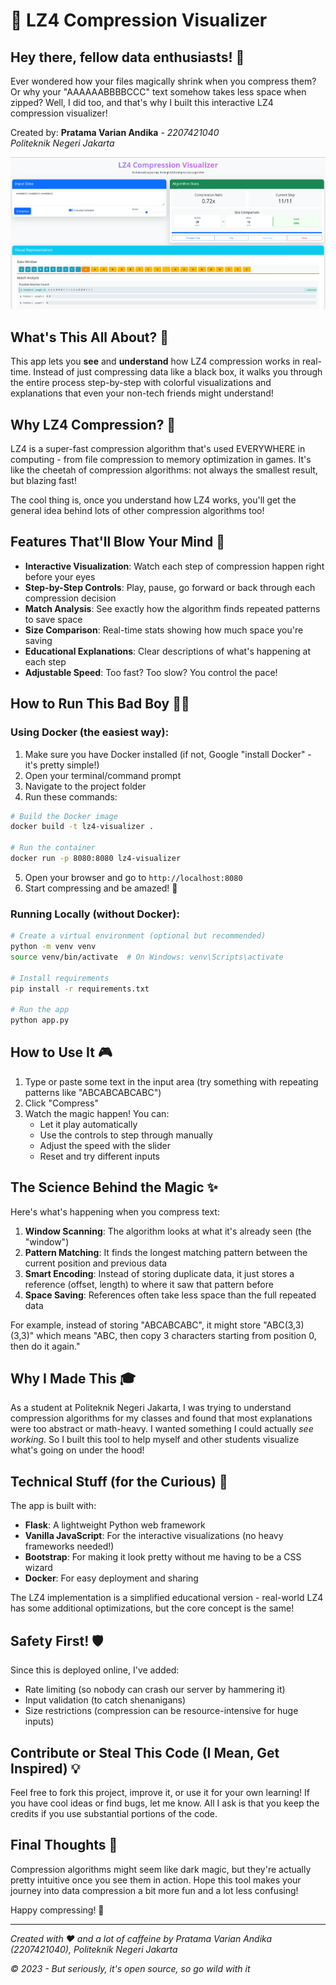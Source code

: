 # 🚀 LZ4 Compression Visualizer 

## Hey there, fellow data enthusiasts! 👋

Ever wondered how your files magically shrink when you compress them? Or why your "AAAAAABBBBCCC" text somehow takes less space when zipped? Well, I did too, and that's why I built this interactive LZ4 compression visualizer!

Created by: **Pratama Varian Andika** - *2207421040*  
*Politeknik Negeri Jakarta*

![LZ4 Visualizer Screenshot](/static/images/image.png)

## What's This All About? 🤔

This app lets you **see** and **understand** how LZ4 compression works in real-time. Instead of just compressing data like a black box, it walks you through the entire process step-by-step with colorful visualizations and explanations that even your non-tech friends might understand!

## Why LZ4 Compression? 🧩

LZ4 is a super-fast compression algorithm that's used EVERYWHERE in computing - from file compression to memory optimization in games. It's like the cheetah of compression algorithms: not always the smallest result, but blazing fast! 

The cool thing is, once you understand how LZ4 works, you'll get the general idea behind lots of other compression algorithms too!

## Features That'll Blow Your Mind 🤯

- **Interactive Visualization**: Watch each step of compression happen right before your eyes
- **Step-by-Step Controls**: Play, pause, go forward or back through each compression decision
- **Match Analysis**: See exactly how the algorithm finds repeated patterns to save space
- **Size Comparison**: Real-time stats showing how much space you're saving
- **Educational Explanations**: Clear descriptions of what's happening at each step
- **Adjustable Speed**: Too fast? Too slow? You control the pace!

## How to Run This Bad Boy 🏃‍♂️

### Using Docker (the easiest way):

1. Make sure you have Docker installed (if not, Google "install Docker" - it's pretty simple!)
2. Open your terminal/command prompt
3. Navigate to the project folder
4. Run these commands:

```bash
# Build the Docker image
docker build -t lz4-visualizer .

# Run the container
docker run -p 8080:8080 lz4-visualizer
```

5. Open your browser and go to `http://localhost:8080`
6. Start compressing and be amazed! 🎉

### Running Locally (without Docker):

```bash
# Create a virtual environment (optional but recommended)
python -m venv venv
source venv/bin/activate  # On Windows: venv\Scripts\activate

# Install requirements
pip install -r requirements.txt

# Run the app
python app.py
```

## How to Use It 🎮

1. Type or paste some text in the input area (try something with repeating patterns like "ABCABCABCABC")
2. Click "Compress"
3. Watch the magic happen! You can:
   - Let it play automatically
   - Use the controls to step through manually
   - Adjust the speed with the slider
   - Reset and try different inputs

## The Science Behind the Magic ✨

Here's what's happening when you compress text:

1. **Window Scanning**: The algorithm looks at what it's already seen (the "window")
2. **Pattern Matching**: It finds the longest matching pattern between the current position and previous data
3. **Smart Encoding**: Instead of storing duplicate data, it just stores a reference (offset, length) to where it saw that pattern before
4. **Space Saving**: References often take less space than the full repeated data

For example, instead of storing "ABCABCABC", it might store "ABC(3,3)(3,3)" which means "ABC, then copy 3 characters starting from position 0, then do it again."

## Why I Made This 🎓

As a student at Politeknik Negeri Jakarta, I was trying to understand compression algorithms for my classes and found that most explanations were too abstract or math-heavy. I wanted something I could actually *see working*. So I built this tool to help myself and other students visualize what's going on under the hood!

## Technical Stuff (for the Curious) 🧪

The app is built with:
- **Flask**: A lightweight Python web framework
- **Vanilla JavaScript**: For the interactive visualizations (no heavy frameworks needed!)
- **Bootstrap**: For making it look pretty without me having to be a CSS wizard
- **Docker**: For easy deployment and sharing

The LZ4 implementation is a simplified educational version - real-world LZ4 has some additional optimizations, but the core concept is the same!

## Safety First! 🛡️

Since this is deployed online, I've added:
- Rate limiting (so nobody can crash our server by hammering it)
- Input validation (to catch shenanigans)
- Size restrictions (compression can be resource-intensive for huge inputs)

## Contribute or Steal This Code (I Mean, Get Inspired) 💡

Feel free to fork this project, improve it, or use it for your own learning! If you have cool ideas or find bugs, let me know. All I ask is that you keep the credits if you use substantial portions of the code.

## Final Thoughts 💭

Compression algorithms might seem like dark magic, but they're actually pretty intuitive once you see them in action. Hope this tool makes your journey into data compression a bit more fun and a lot less confusing!

Happy compressing! 🎈

---

*Created with ❤️ and a lot of caffeine by Pratama Varian Andika (2207421040), Politeknik Negeri Jakarta*

*© 2023 - But seriously, it's open source, so go wild with it*
